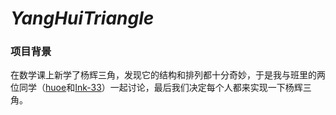 # ***YangHuiTriangle***
### 项目背景

在数学课上新学了杨辉三角，发现它的结构和排列都十分奇妙，于是我与班里的两位同学（[huoe](https://github.com/huoe)和[Ink-33](https://github.com/Ink-33)）一起讨论，最后我们决定每个人都来实现一下杨辉三角。
